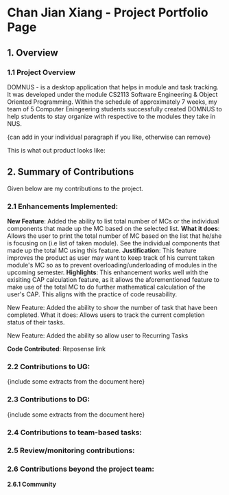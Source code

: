 # Chan Jian Xiang - Project Portfolio Page


## 1. Overview
### 1.1 Project Overview 
DOMNUS - is a desktop application that helps in module and task tracking. It was developed under the module CS2113 Software Engineering & Object Oriented Programming. Within the schedule of approximately 7 weeks, my team of 5 Computer Eningeering students successfully created DOMNUS to help students to stay organize with respective to the modules they take in NUS. 

{can add in your individual paragraph if you like, otherwise can remove} 

This is what out product looks like: 

## 2. Summary of Contributions
Given below are my contributions to the project. 

### 2.1 Enhancements Implemented: 
**New Feature**: Added the ability to list total number of MCs or the individual components that made up the MC based on the selected list.
**What it does**: Allows the user to print the total number of MC based on the list that he/she is focusing on (i.e list of taken module). See the individual components that made up the total MC using this feature.
**Justification**: This feature improves the product as user may want to keep track of his current taken module's MC so as to prevent overloading/underloading of modules in the upcoming semester. 
**Highlights**: This enhancement works well with the exisiting CAP calculation feature, as it allows the aforementioned feature to make use of the total MC to do further mathematical calculation of the user's CAP. This aligns with the practice of code reusability. 

 New Feature: Added the ability to show the number of task that have been completed. 
 What it does: Allows users to track the current completion status of their tasks. 

New Feature: Added the ability so allow user to Recurring Tasks 
 

**Code Contributed**: Reposense link 

### 2.2 Contributions to UG: 
{include some extracts from the document here}
### 2.3 Contributions to DG:
{include some extracts from the document here}
### 2.4 Contributions to team-based tasks: 
### 2.5 Review/monitoring contributions: 
### 2.6 Contributions beyond the project team:  
 **2.6.1 Community**

<!--stackedit_data:
eyJoaXN0b3J5IjpbMzY1ODgzNjI2LDE1MzY4ODQwNzAsNjAwNj
g4NjE0LC0xNzUwMTI0NzQwLDIwMTIyMzQ0OTAsMTI4MzExMjMz
MSwtNTMzMTE3OTA4LDE1MzQyNzE1NTcsLTEyOTgwNDg4MDYsLT
E4MDYxMDE0NzQsLTczOTQ0Njc4NiwxNzQ4NTcxNjQ5LC0yMDYz
MTU4OTQsLTg3MzkyNjM3LC04MDA1ODI2MDEsMTYzNTA0NjM4OC
wtMTQ4MDQ0NDI0NSwtNTQ5NTczNzM2LC05MTQ1NjE2NDcsMTE3
ODc4NDQwXX0=
-->